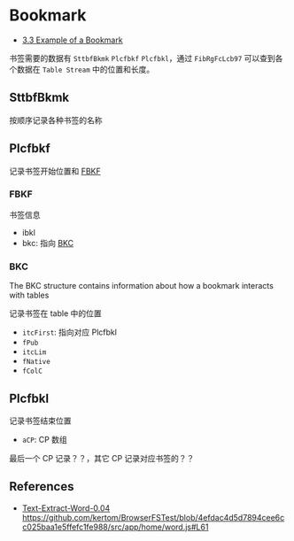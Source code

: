 # Bookmark

- [3.3 Example of a Bookmark](https://learn.microsoft.com/en-us/openspecs/office_file_formats/ms-doc/b5e6b16c-4c09-4eda-81bb-9757385dc9ba)

书签需要的数据有 `SttbfBkmk` `Plcfbkf` `Plcfbkl`，通过 `FibRgFcLcb97` 可以查到各个数据在 `Table Stream` 中的位置和长度。

## SttbfBkmk

按顺序记录各种书签的名称

## Plcfbkf

记录书签开始位置和 [FBKF](#fbkf)

### FBKF

书签信息

- ibkl
- bkc: 指向 [BKC](#bkc)

### BKC

The BKC structure contains information about how a bookmark interacts with tables

记录书签在 table 中的位置

- `itcFirst`: 指向对应 Plcfbkl
- `fPub`
- `itcLim`
- `fNative`
- `fColC`

## Plcfbkl

记录书签结束位置

- `aCP`: CP 数组

最后一个 CP 记录？？，其它 CP 记录对应书签的？？

## References

- [Text-Extract-Word-0.04](https://metacpan.org/dist/Text-Extract-Word/source/lib/Text/Extract/Word.pm#L124)
  https://github.com/kertom/BrowserFSTest/blob/4efdac4d5d7894cee6cc025baa1e5ffefc1fe988/src/app/home/word.js#L61
